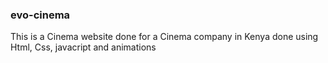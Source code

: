 ### evo-cinema

This is a Cinema website done for a Cinema company in Kenya done using Html, Css, javacript and animations
